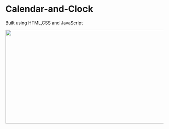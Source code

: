 # Calendar-and-Clock

Built using HTML,CSS and JavaScript

<img src="https://github.com/Shchuda/Calendar-and-Clock/assets/137898720/4390f307-4b63-42ac-94b8-e0fa5ad73a5b" width="550" height="300" />
